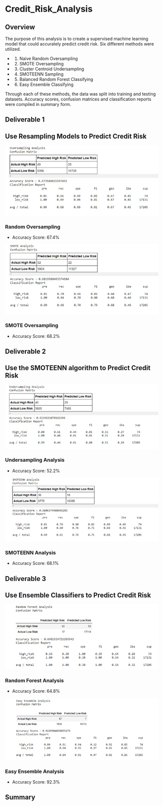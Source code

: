 # Credit_Risk_Analysis
## Overview
The purpose of this analysis is to create a supervised machine learning model that could accurately predict credit risk. Six different methods were utilized.

* 1. Naive Random Oversampling
* 2. SMOTE Oversampling
* 3. Cluster Centroid Undersampling
* 4. SMOTEENN Sampling
* 5. Balanced Random Forest Classifying
* 6. Easy Ensemble Classifying

Through each of these methods, the data was split into training and testing datasets. Accuracy scores, confusion matrices and classification reports were compiled in summary form. 

## Deliverable 1
## Use Resampling Models to Predict Credit Risk
![Resources/Naive_Random_Oversampling.jpg](Resources/Naive_Random_Oversampling.jpg)

### Random Oversampling
* Accuracy Score: 67.4%

![Resources/SMOTE_Oversampling.jpg](Resources/SMOTE_Oversampling.jpg)

### SMOTE Oversampling
* Accuracy Score: 68.2%

## Deliverable 2
## Use the SMOTEENN algorithm to Predict Credit Risk

![Resources/Undersampling_Analysis.jpg](Resources/Undersampling_Analysis.jpg)

### Undersampling Analysis
* Accuracy Score: 52.2%

![Resources/SMOTEENN_Analysis.jpg](Resources/SMOTEENN_Analysis.jpg)

### SMOTEENN Analysis
* Accuracy Score: 68.1%

## Deliverable 3
## Use Ensemble Classifiers to Predict Credit Risk

![Resources/Random_Forest_Analysis.jpg](Resources/Random_Forest_Analysis.jpg)

### Random Forest Analysis
* Accuracy Score: 64.8%

![Resources/Easy_Ensemble_Analysis.jpg](Resources/Easy_Ensemble_Analysis.jpg)

### Easy Ensemble Analysis
* Accuracy Score: 92.3%

## Summary
